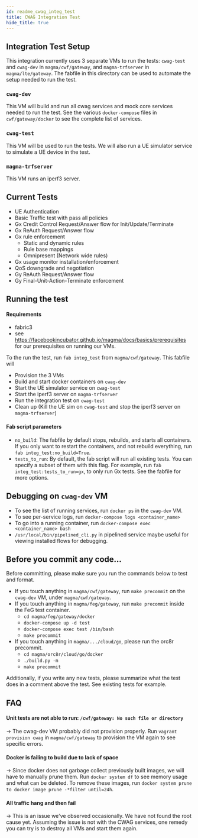 ```yaml
---
id: readme_cwag_integ_test
title: CWAG Integration Test 
hide_title: true
---
```

## Integration Test Setup 
This integration currently uses 3 separate VMs to run the tests: `cwag-test` 
and `cwag-dev` in `magma/cwf/gateway`, and `magma-trfserver` in `magma/lte/gateway`.
The fabfile in this directory can be used to automate the setup needed to run
the test.

###  `cwag-dev` 
This VM will build and run all cwag services and mock core services needed to 
run the test. See the various `docker-compose` files in `cwf/gateway/docker` 
to see the complete list of services. 

### `cwag-test`
This VM will be used to run the tests. We will also run a UE simulator service 
to simulate a UE device in the test. 

### `magma-trfserver`
This VM runs an iperf3 server.

## Current Tests

* UE Authentication
* Basic Traffic test with pass all policies
* Gx Credit Control Request/Answer flow for Init/Update/Terminate
* Gx ReAuth Request/Answer flow
* Gx rule enforcement
  * Static and dynamic rules
  * Rule base mappings
  * Omnipresent (Network wide rules)
* Gx usage monitor installation/enforcement
* QoS downgrade and negotiation
* Gy ReAuth Request/Answer flow
* Gy Final-Unit-Action-Terminate enforcement

## Running the test 
#### Requirements
* fabric3 
* see https://facebookincubator.github.io/magma/docs/basics/prerequisites for 
our prerequisites on running our VMs.

To the run the test, run `fab integ_test` from `magma/cwf/gateway`.
This fabfile will
* Provision the 3 VMs
* Build and start docker containers on `cwag-dev`
* Start the UE simulator service on `cwag-test`
* Start the iperf3 server on `magma-trfserver`
* Run the integration test on `cwag-test`
* Clean up (Kill the UE sim on `cwag-test` and stop the iperf3 server on `magma-trfserver`)

#### Fab script parameters
* `no_build`: The fabfile by default stops, rebuilds, and starts all containers. If you 
only want to restart the containers, and not rebuild everything, run 
`fab integ_test:no_build=True`. 
* `tests_to_run`: By default, the fab script will run all existing tests. You can 
specify a subset of them with this flag. For example, run `fab integ_test:tests_to_run=gx`, 
to only run Gx tests. See the fabfile for more options.

## Debugging on `cwag-dev` VM
* To see the list of running services, run `docker ps` in the `cwag-dev` VM.
* To see per-service logs, run `docker-compose logs <container_name>`
* To go into a running container, run `docker-compose exec <container_name> bash`
* `/usr/local/bin/pipelined_cli.py` in pipelined service maybe useful for 
viewing installed flows for debugging.

## Before you commit any code...
Before committing, please make sure you run the commands below to test and format.
  * If you touch anything in `magma/cwf/gateway`, run `make precommit` on the 
  `cwag-dev` VM, under `magma/cwf/gateway`.
  * If you touch anything in `magma/feg/gateway`, run `make precommit` inside 
  the FeG test container.
    * `cd magma/feg/gateway/docker`
    * `docker-compose up -d test`
    * `docker-compose exec test /bin/bash`
    * `make precommit`
  * If you touch anything in `magma/.../cloud/go`, please run the 
  orc8r precommit.
    * `cd magma/orc8r/cloud/go/docker`
    * `./build.py -m`
    * `make precommit`

Additionally, if you write any new tests, please summarize what the test does 
in a comment above the test. See existing tests for example.  

## FAQ

#### Unit tests are not able to run: `/cwf/gateway: No such file or directory`

&rightarrow; The cwag-dev VM probably did not provision properly. Run 
`vagrant provision cwag` in `magma/cwf/gateway` to provision the VM again 
to see specific errors. 

#### Docker is failing to build due to lack of space

&rightarrow; Since docker does not garbage collect previously built images, we 
will have to manually prune them. Run `docker system df` to see memory usage 
and what can be deleted. To remove these images, run 
`docker system prune to docker image prune -*filter until=24h`.

#### All traffic hang and then fail
&rightarrow; This is an issue we've observed occasionally. We have not found 
the root cause yet. Assuming the issue is not with the CWAG services, one 
remedy you can try is to destroy all VMs and start them again. 
